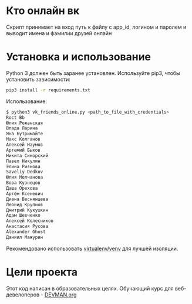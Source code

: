 # Кто онлайн вк

Скрипт принимает на вход путь к файлу с app_id, логином и паролем и выводит имена и фамилии друзей онлайн

# Установка и использование

Python 3 должен быть заранее установлен. Используйте pip3, чтобы установить зависимости:

```bash
pip3 install -r requirements.txt 
```

Использование:

```bash
$ python3 vk_friends_online.py <path_to_file_with_credentials>
Roct Bb
Юлия Рожанская
Влада Ларина
Яна Бутримайте
Макс Колганов
Алексей Наумов
Артемий Быков
Никита Сикорский
Павел Никулин
Элина Риянова
Saveliy Dedkov
Юлия Молчанова
Вова Кузнецов
Даша Орехова
Артём Ксеневич
Диана Веснянцева
Леонид Крупнов
Дмитрий Кукушкин
Адам Шевченко
Алексей Колесников
Анастасия Русова
Alexander Ghost
Даниил Мажурин
```
Рекомендовано использовать [virtualenv/venv](https://devman.org/encyclopedia/pip/pip_virtualenv/) для лучшей изоляции.

# Цели проекта

Этот код написан в образовательных целях. Обучающий курс для веб-девелоперов - [DEVMAN.org](https://devman.org)
